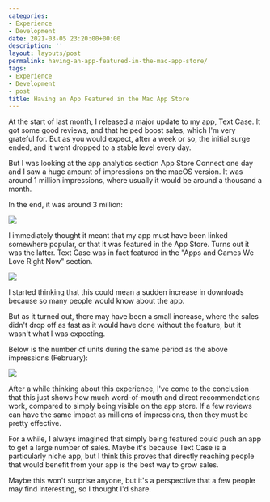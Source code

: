 ```yaml
---
categories:
- Experience
- Development
date: 2021-03-05 23:20:00+00:00
description: ''
layout: layouts/post
permalink: having-an-app-featured-in-the-mac-app-store/
tags:
- Experience
- Development
- post
title: Having an App Featured in the Mac App Store
---
```


At the start of last month, I released a major update to my app, Text Case. It got some good reviews, and that helped boost sales, which I'm very grateful for. But as you would expect, after a week or so, the initial surge ended, and it went dropped to a stable level every day.

But I was looking at the app analytics section App Store Connect one day and I saw  a huge amount of impressions on the macOS version. It was around 1 million impressions, where usually it would be around a thousand a month.

In the end, it was around 3 million:

<img src="https://chrishannah.me/images/2021/03/Screenshot-2021-03-06-at-00.12.24.png">

I immediately thought it meant that my app must have been linked somewhere popular, or that it was featured in the App Store. Turns out it was the latter. Text Case was in fact featured in the "Apps and Games We Love Right Now" section.

<img src="https://chrishannah.me/images/2021/03/EuJT2ivWgAImBHm.jpeg">

I started thinking that this could mean a sudden increase in downloads because so many people would know about the app.

But as it turned out, there may have been a small increase, where the sales didn't drop off as fast as it would have done without the feature, but it wasn't what I was expecting.

Below is the number of units during the same period as the above impressions (February):

<img src="https://chrishannah.me/images/2021/03/Screenshot-2021-03-06-at-00.13.32.png">

After a while thinking about this experience, I've come to the conclusion that this just shows how much word-of-mouth and direct recommendations work, compared to simply being visible on the app store. If a few reviews can have the same impact as millions of impressions, then they must be pretty effective.

For a while, I always imagined that simply being featured could push an app to get a large number of sales. Maybe it's because Text Case is a particularly niche app, but I think this proves that directly reaching people that would benefit from your app is the best way to grow sales.

Maybe this won't surprise anyone, but it's a perspective that a few people may find interesting, so I thought I'd share.
